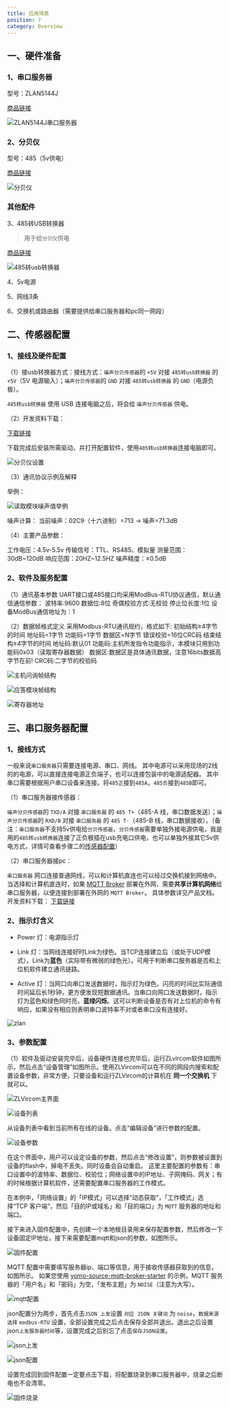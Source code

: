 ```yaml
---
title: 应用场景
position: 7
category: Overview
---
```


## 一、硬件准备

### 1、串口服务器

型号：ZLAN5144J

[商品链接](https://detail.tmall.com/item.htm?spm=a230r.1.14.1.6bf010b51dxgHY&id=605631547897&ns=1&abbucket=2)

![ZLAN5144J串口服务器](/aiot/串口服务器.png)

### 2、分贝仪

型号：485（5v供电）

[商品链接](https://item.taobao.com/item.htm?spm=a1z09.2.0.0.52f72e8dak2nBI&id=584593530438&_u=m2rqbr9oc6ee)

![分贝仪](/aiot/分贝仪.png)

### 其他配件

3、485转USB转换器
> 用于给`分贝仪`供电

[商品链接](https://detail.tmall.com/item.htm?id=524739452854&spm=a1z09.2.0.0.52f72e8dak2nBI&_u=m2rqbr9ofd17)

![485转usb转换器](/aiot/485转usb转换器.png)

4、5v电源

5、网线3条

6、交换机或路由器（需要提供给串口服务器和pc同一网段）

## 二、传感器配置

### 1、接线及硬件配置

（1）接usb转换器方式：接线方式：`噪声分贝传感器`的 `+5V` 对接 `485转usb转换器` 的 `+5V`（5V 电源输入）；`噪声分贝传感器`的 `GND` 对接 `485转usb转换器` 的 `GND`（电源负极）。

`485转usb转换器` 使用 USB 连接电脑之后，将会给 `噪声分贝传感器` 供电。

（2）开发资料下载：

[下载链接](https://www.prsens.com/index.php?a=shows&catid=45&id=73)

下载完成后安装所需驱动，并打开配置软件，使用`485转usb转换器`连接电脑即可。

![分贝仪设置](/aiot/分贝仪设置.jpg)

（3）通讯协议示例及解释

举例：

![读取模块噪声值举例](/aiot/读取模块噪声值举例.png)

噪声计算：
当前噪声：02C9（十六进制）=713 → 噪声=71.3dB

（4）主要产品参数：

工作电压：4.5v-5.5v
传输信号：TTL、RS485、模拟量
测量范围：30dB~120dB
响应范围：20HZ~12.5HZ
噪声精度：±0.5dB

### 2、软件及服务配置

（1）通讯基本参数
UART接口或485接口均采用ModBus-RTU协议通信，默认通信通信参数：
波特率∶9600
数据位∶8位
奇偶校验方式∶无校验
停止位长度∶1位
设备ModBus通信地址为：1

（2）数据帧格式定义
采用Modbus-RTU通讯规约，格式如下:
初始结构≥4字节的时间
地址码=1字节
功能码=1字节
数据区=N字节
错误校验=16位CRC码
结束结构≥4字节的时间
地址码:默认01
功能码:主机所发指令功能指示，本模块只用到功能码0x03（读取寄存器数据）
数据区:数据区是具体通讯数据，注意16bits数据高字节在前!
CRC码∶二字节的校验码

![主机问询帧结构](/aiot/主机问询帧结构.png)

![应答模块帧结构](/aiot/应答模块帧结构.png)

![寄存器地址](/aiot/寄存器地址.png)

## 三、串口服务器配置

### 1、接线方式

一般来说`串口服务器`只需要连接电源、串口、网线。
其中电源可以采用现场的2线的的电源，可以直接连接电源正负端子，也可以连接包装中的电源适配器。
其中串口需要根据用户串口设备来连接。将`485正`接到`485A`，`485负`接到`485B`即可。

（1）串口服务器接传感器：

`噪声分贝传感器`的 `TXD/A` 对接 `串口服务器` 的 `485 T+`（485-A 线，串口数据发送）；`噪声分贝传感器`的 `RXD/B` 对接 `串口服务器` 的 `485 T-`（485-B 线，串口数据接收）。（备注：`串口服务器`不支持5v供电给`分贝传感器`，`分贝传感器`需要单独外接电源供电，我是用的`485转usb转换器`连接了正负极插在usb充电口供电，也可以单独外接其它5v供电方式，详情可查看步骤二的[传感器配置](#二、传感器配置)）

（2）串口服务器接pc：

`串口服务器` 网口连接普通网线，可以和计算机直连也可以经过交换机接到网络中。当选择和计算机直连时，如果 [MQTT Broker](https://github.com/yomorun/yomo-source-mqtt-broker-starter) 部署在外网，需要**共享计算机网络**给串口服务器，以便连接到部署在外网的 `MQTT Broker`。
具体参数详见产品文档。
开发资料下载：
[下载链接](https://www.prsens.com/index.php?a=shows&catid=45&id=73)

### 2、指示灯含义

- Power 灯：电源指示灯

- Link 灯：当网线连接好时Link为绿色。当TCP连接建立后（或处于UDP模式），Link为**蓝色**（实际带有微弱的绿色光）。可用于判断串口服务器是否和上位机软件建立通讯链路。

- Active 灯：当网口向串口发送数据时，指示灯为绿色。闪亮的时间比实际通信时间延后长1秒钟，更方便发现短数据通讯。当串口向网口发送数据时，指示灯为蓝色和绿色同时亮，**蓝绿闪烁**。这可以判断设备是否有对上位机的命令有响应，如果没有相应则表明串口波特率不对或者串口没有连接好。

![zlan](/aiot/zlan.gif)

### 3、参数配置

（1）软件及驱动安装完毕后，设备硬件连接也完毕后，运行ZLvircom软件如图所示，然后点击“设备管理”如图所示。使用ZLVircom可以在不同的网段内搜索和配置设备参数，非常方便，只要设备和运行ZLVircom的计算机在 **同一个交换机** 下就可以。

![ZLVircom主界面](/aiot/ZLVircom主界面.png)

![设备列表](/aiot/设备列表.png)

从设备列表中看到当前所有在线的设备。点击“编辑设备”进行参数的配置。

![设备参数](/aiot/设备参数.png)

在这个界面中，用户可以设定设备的参数，然后点击“修改设置”，则参数被设置到设备的flash中，掉电不丢失。同时设备会自动重启。
这里主要配置的参数有：串口设置中的波特率、数据位、校验位；网络设置中的IP地址、子网掩码、网关；有的时候根据计算机软件，还需要配置串口服务器的工作模式。

在本例中，「网络设置」的「IP模式」可以选择“动态获取”，「工作模式」选择“TCP 客户端”，然后「目的IP或域名」和「目的端口」为 `MQTT` 服务器的地址和端口。

接下来进入固件配置中，先创建一个本地根目录用来保存配置参数，然后修改一下设备固定IP地址，接下来需要配置mqtt和json的参数，如图所示。

![固件配置](/aiot/固件配置.png)

MQTT 配置中需要填写服务器ip、端口等信息，用于接收传感器获取到的信息，如图所示。
如果您使用 [yomo-source-mqtt-broker-starter](https://github.com/yomorun/yomo-source-mqtt-broker-starter) 的示例，MQTT 服务器的「用户名」和「密码」为空，「发布主题」为 `NOISE`（注意为大写）。

![mqtt配置](/aiot/mqtt配置.png)

json配置分为两步，首先点击`JSON 上发`设置 `对应 JSON 关键词` 为 `noise`，`数据来源选择` `modbus-RTU` 设置，全部设置完成之后点击保存全部并退出。退出之后设置json`上发服务器时间`等，设置完成之后别忘了点击`保存JSON设置`。

![json上发](/aiot/json上发.png)

![json配置](/aiot/json配置.png)

设置完成回到固件配置一定要点击下载，将配置烧录到串口服务器中，烧录之后断电也不会清零。

![固件烧录](/aiot/固件烧录.png)
